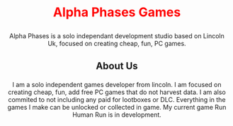 #  <p align=center> <span style="color:red"> Alpha Phases Games </span>

<p align=center> Alpha Phases is a solo independant development studio based on Lincoln Uk, focused on creating cheap, fun, PC games. 
  


  
 ## <p align=center> About Us

  <p align=center> I am a solo independent games developer from lincoln. I am focused on creating cheap, fun, add free PC games that do not harvest data. I am also commited to not including any paid for lootboxes or DLC. Everything in the games I make can be unlocked or collected in game. My current game Run Human Run is in development.
